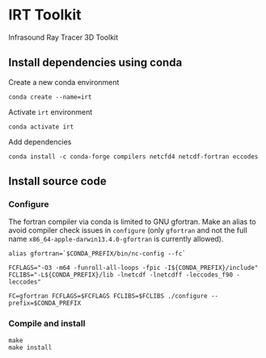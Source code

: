 # IRT Toolkit

Infrasound Ray Tracer 3D Toolkit

## Install dependencies using conda

Create a new conda environment
```
conda create --name=irt
```

Activate `irt` environment
```
conda activate irt
```

Add dependencies
```
conda install -c conda-forge compilers netcfd4 netcdf-fortran eccodes
```

## Install source code

### Configure

The fortran compiler via conda is limited to GNU gfortran.
Make an alias to avoid compiler check issues in `configure` (only `gfortran` 
and not the full name `x86_64-apple-darwin13.4.0-gfortran` is currently allowed).

```
alias gfortran=`$CONDA_PREFIX/bin/nc-config --fc`

FCFLAGS="-O3 -m64 -funroll-all-loops -fpic -I${CONDA_PREFIX}/include"
FCLIBS="-L${CONDA_PREFIX}/lib -lnetcdf -lnetcdff -leccodes_f90 -leccodes"

FC=gfortran FCFLAGS=$FCFLAGS FCLIBS=$FCLIBS ./configure --prefix=$CONDA_PREFIX
```

### Compile and install
 
```
make
make install
```
